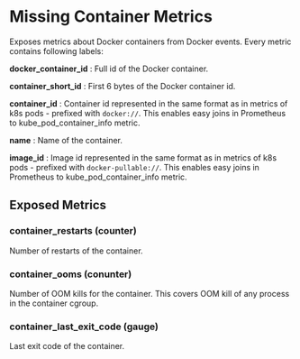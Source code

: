 # Missing Container Metrics

Exposes metrics about Docker containers from Docker events.
Every metric contains following labels:

**docker_container_id**
: Full id of the Docker container.

**container_short_id**
: First 6 bytes of the Docker container id.

**container_id**
: Container id represented in the same format as in metrics of k8s pods - prefixed with `docker://`. This enables easy joins in Prometheus to kube_pod_container_info metric.

**name**
: Name of the container.

**image_id**
: Image id represented in the same format as in metrics of k8s pods - prefixed with `docker-pullable://`. This enables easy joins in Prometheus to kube_pod_container_info metric.

## Exposed Metrics

### container_restarts (counter)
Number of restarts of the container. 

### container_ooms (conunter)
Number of OOM kills for the container. This covers OOM kill of any process in the container cgroup.

### container_last_exit_code (gauge)
Last exit code of the container.
